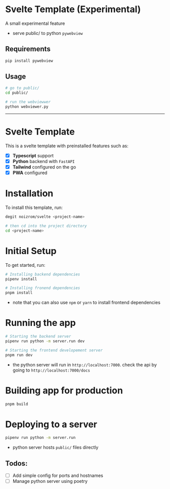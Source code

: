 # Svelte Template (Experimental)

A small experimental feature

- serve public/ to python `pywebview`

## Requirements

```bash
pip install pywebview
```

## Usage

```bash
# go to public/
cd public/

# run the webviewwer
python webviewer.py
```

---

# Svelte Template

This is a svelte template with preinstalled features such as:

- [x] **Typescript** support
- [x] **Python** backend with `FastAPI`
- [x] **Tailwind** configured on the go
- [x] **PWA** configured

# Installation

To install this template, run:

```bash
degit noizrom/svelte <project-name>

# then cd into the project directory
cd <project-name>
```

# Initial Setup

To get started, run:

```bash
# Installing backend dependencies
pipenv install

# Installing fronend dependencies
pnpm install
```

- note that you can also use `npm` or `yarn` to install frontend dependencies

# Running the app

```bash
# Starting the backend server
pipenv run python -m server.run dev

# Starting the frontend developement server
pnpm run dev
```

- the python server will run in `http://localhost:7000`. check the api by going to `http://localhost:7000/docs`

# Building app for production

```bash
pnpm build
```

# Deploying to a server

```bash
pipenv run python -m server.run
```

- python server hosts `public/` files directly

## Todos:

- [ ] Add simple config for ports and hostnames
- [ ] Manage python server using poetry
